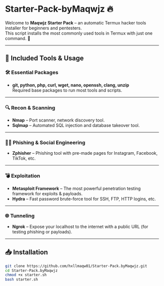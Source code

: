# Starter-Pack-byMaqwjz 🔥

Welcome to **Maqwjz Starter Pack** – an automatic Termux hacker tools installer for beginners and pentesters.  
This script installs the most commonly used tools in Termux with just one command. 🚀

---

## 📌 Included Tools & Usage

### 🛠️ Essential Packages
- **git, python, php, curl, wget, nano, openssh, clang, unzip**  
  Required base packages to run most tools and scripts.

---

### 🔍 Recon & Scanning
- **Nmap** – Port scanner, network discovery tool.  
- **Sqlmap** – Automated SQL injection and database takeover tool.

---

### 🕵️‍♂️ Phishing & Social Engineering
- **Zphisher** – Phishing tool with pre-made pages for Instagram, Facebook, TikTok, etc.

---

### 💣 Exploitation
- **Metasploit Framework** – The most powerful penetration testing framework for exploits & payloads.  
- **Hydra** – Fast password brute-force tool for SSH, FTP, HTTP logins, etc.

---

### 🌐 Tunneling
- **Ngrok** – Expose your localhost to the internet with a public URL (for testing phishing or payloads).

---

## 📥 Installation

```bash
git clone https://github.com/hxllmaqw01/Starter-Pack.byMaqwjz.git
cd Starter-Pack.byMaqwjz
chmod +x starter.sh
bash starter.sh
